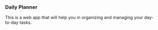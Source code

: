 <h3>Daily Planner</h3>
This is a web app that will help you in organizing and managing your day-to-day tasks.